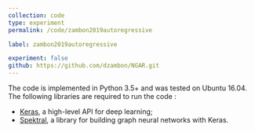 ```yaml
---
collection: code
type: experiment
permalink: /code/zambon2019autoregressive

label: zambon2019autoregressive

experiment: false
github: https://github.com/dzambon/NGAR.git
---
```



The code is implemented in Python 3.5+ and was tested on Ubuntu 16.04.  
The following libraries are required to run the code : 

- [Keras](https://keras.io/), a high-level API for deep learning;
- [Spektral](https://danielegrattarola.github.io/spektral/), a library for building graph neural networks with Keras.